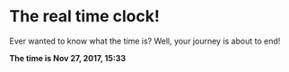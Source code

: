 # The real time clock!

Ever wanted to know what the time is? Well, your journey is about to end!

**The time is Nov 27, 2017, 15:33**